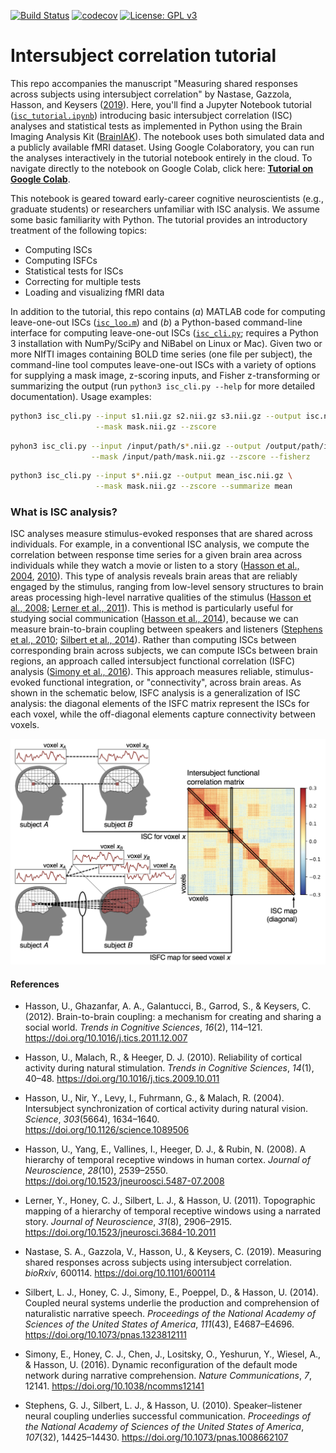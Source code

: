 [![Build Status](https://travis-ci.com/snastase/isc-tutorial.svg?branch=master)](https://travis-ci.com/snastase/isc-tutorial)
[![codecov](https://codecov.io/gh/snastase/isc-tutorial/branch/master/graph/badge.svg)](https://codecov.io/gh/snastase/isc-tutorial)
[![License: GPL v3](https://img.shields.io/badge/License-GPLv3-blue.svg)](https://www.gnu.org/licenses/gpl-3.0)

# Intersubject correlation tutorial
This repo accompanies the manuscript "Measuring shared responses across subjects using intersubject correlation" by Nastase, Gazzola, Hasson, and Keysers ([2019](https://doi.org/10.1101/600114)). Here, you'll find a Jupyter Notebook tutorial ([`isc_tutorial.ipynb`](https://github.com/snastase/isc-tutorial/blob/master/isc_tutorial.ipynb)) introducing basic intersubject correlation (ISC) analyses and statistical tests as implemented in Python using the Brain Imaging Analysis Kit ([BrainIAK](http://brainiak.org/)). The notebook uses both simulated data and a publicly available fMRI dataset. Using Google Colaboratory, you can run the analyses interactively in the tutorial notebook entirely in the cloud. To navigate directly to the notebook on Google Colab, click here: [**Tutorial on Google Colab**](https://colab.research.google.com/drive/1EHI9buw-nvj5UDNg7MWUiQ1ITVJSswtH).

This notebook is geared toward early-career cognitive neuroscientists (e.g., graduate students) or researchers unfamiliar with ISC analysis. We assume some basic familiarity with Python. The tutorial provides an introductory treatment of the following topics:
* Computing ISCs
* Computing ISFCs
* Statistical tests for ISCs
* Correcting for multiple tests
* Loading and visualizing fMRI data

In addition to the tutorial, this repo contains (_a_) MATLAB code for computing leave-one-out ISCs ([`isc_loo.m`](https://github.com/snastase/isc-tutorial/blob/master/isc_loo.m)) and (_b_) a Python-based command-line interface for computing leave-one-out ISCs ([`isc_cli.py`](https://github.com/snastase/isc-tutorial/blob/master/isc_tutorial/isc_cli.py); requires a Python 3 installation with NumPy/SciPy and NiBabel on Linux or Mac). Given two or more NIfTI images containing BOLD time series (one file per subject), the command-line tool computes leave-one-out ISCs with a variety of options for supplying a mask image, z-scoring inputs, and Fisher z-transforming or summarizing the output (run `python3 isc_cli.py --help` for more detailed documentation). Usage examples:
```sh
python3 isc_cli.py --input s1.nii.gz s2.nii.gz s3.nii.gz --output isc.nii.gz \
                   --mask mask.nii.gz --zscore
```
```sh
pyhon3 isc_cli.py --input /input/path/s*.nii.gz --output /output/path/isc.nii.gz \
                  --mask /input/path/mask.nii.gz --zscore --fisherz
```
```sh
python3 isc_cli.py --input s*.nii.gz --output mean_isc.nii.gz \
                   --mask mask.nii.gz --zscore --summarize mean
```

### What is ISC analysis?
ISC analyses measure stimulus-evoked responses that are shared across individuals. For example, in a conventional ISC analysis, we compute the correlation between response time series for a given brain area across individuals while they watch a movie or listen to a story ([Hasson et al., 2004](https://doi.org/10.1126/science.1089506), [2010](https://doi.org/10.1016/j.tics.2009.10.011)). This type of analysis reveals brain areas that are reliably engaged by the stimulus, ranging from low-level sensory structures to brain areas processing high-level narrative qualities of the stimulus ([Hasson et al., 2008](https://doi.org/10.1523/jneuroosci.5487-07.2008); [Lerner et al., 2011](https://doi.org/10.1523/jneurosci.3684-10.2011)). This is method is particularly useful for studying social communication ([Hasson et al., 2014](https://doi.org/10.1016/j.tics.2011.12.007)), because we can measure brain-to-brain coupling between speakers and listeners ([Stephens et al., 2010](https://doi.org/10.1073/pnas.1008662107); [Silbert et al., 2014](https://doi.org/10.1073/pnas.1323812111)). Rather than computing ISCs between corresponding brain across subjects, we can compute ISCs between brain regions, an approach called intersubject functional correlation (ISFC) analysis ([Simony et al., 2016](https://doi.org/10.1038/ncomms12141)). This approach measures reliable, stimulus-evoked functional integration, or "connectivity", across brain areas. As shown in the schematic below, ISFC analysis is a generalization of ISC analysis: the diagonal elements of the ISFC matrix represent the ISCs for each voxel, while the off-diagonal elements capture connectivity between voxels.

![Alt text](./docs/source/images/figure_3.png?raw=true&s=100 "ISC and ISFC analysis schematic")

#### References
* Hasson, U., Ghazanfar, A. A., Galantucci, B., Garrod, S., & Keysers, C. (2012). Brain-to-brain coupling: a mechanism for creating and sharing a social world. *Trends in Cognitive Sciences*, *16*(2), 114–121. https://doi.org/10.1016/j.tics.2011.12.007

* Hasson, U., Malach, R., & Heeger, D. J. (2010). Reliability of cortical activity during natural stimulation. *Trends in Cognitive Sciences*, *14*(1), 40–48. https://doi.org/10.1016/j.tics.2009.10.011

* Hasson, U., Nir, Y., Levy, I., Fuhrmann, G., & Malach, R. (2004). Intersubject synchronization of cortical activity during natural vision. *Science*, *303*(5664), 1634–1640. https://doi.org/10.1126/science.1089506

* Hasson, U., Yang, E., Vallines, I., Heeger, D. J., & Rubin, N. (2008). A hierarchy of temporal receptive windows in human cortex. *Journal of Neuroscience*, *28*(10), 2539–2550. https://doi.org/10.1523/jneuroosci.5487-07.2008

* Lerner, Y., Honey, C. J., Silbert, L. J., & Hasson, U. (2011). Topographic mapping of a hierarchy of temporal receptive windows using a narrated story. *Journal of Neuroscience*, *31*(8), 2906–2915. https://doi.org/10.1523/jneurosci.3684-10.2011

* Nastase, S. A., Gazzola, V., Hasson, U., & Keysers, C. (2019). Measuring shared responses across subjects using intersubject correlation. *bioRxiv*, 600114. https://doi.org/10.1101/600114

* Silbert, L. J., Honey, C. J., Simony, E., Poeppel, D., & Hasson, U. (2014). Coupled neural systems underlie the production and comprehension of naturalistic narrative speech. *Proceedings of the National Academy of Sciences of the United States of America*, *111*(43), E4687–E4696. https://doi.org/10.1073/pnas.1323812111

* Simony, E., Honey, C. J., Chen, J., Lositsky, O., Yeshurun, Y., Wiesel, A., & Hasson, U. (2016). Dynamic reconfiguration of the default mode network during narrative comprehension. *Nature Communications*, *7*, 12141. https://doi.org/10.1038/ncomms12141

* Stephens, G. J., Silbert, L. J., & Hasson, U. (2010). Speaker–listener neural coupling underlies successful communication. *Proceedings of the National Academy of Sciences of the United States of America*, *107*(32), 14425–14430. https://doi.org/10.1073/pnas.1008662107
